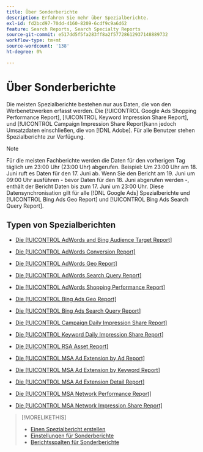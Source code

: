```yaml
---
title: Über Sonderberichte
description: Erfahren Sie mehr über Spezialberichte.
exl-id: fd2bcd97-70dd-4160-8209-6cdf9c9a6d62
feature: Search Reports, Search Specialty Reports
source-git-commit: e517dd5f5fa283ff8a2f57728612937148889732
workflow-type: tm+mt
source-wordcount: '138'
ht-degree: 0%

---
```


# Über Sonderberichte

Die meisten Spezialberichte bestehen nur aus Daten, die von den Werbenetzwerken erfasst werden. Die [!UICONTROL Google Ads Shopping Performance Report], [!UICONTROL Keyword Impression Share Report], und [!UICONTROL Campaign Impression Share Report]kann jedoch Umsatzdaten einschließen, die von [!DNL Adobe]. Für alle Benutzer stehen Spezialberichte zur Verfügung.

>[!NOTE]
>
>Für die meisten Fachberichte werden die Daten für den vorherigen Tag täglich um 23:00 Uhr (23:00 Uhr) abgerufen. Beispiel: Um 23:00 Uhr am 18. Juni ruft es Daten für den 17. Juni ab. Wenn Sie den Bericht am 19. Juni um 09:00 Uhr ausführen - bevor Daten für den 18. Juni abgerufen werden -, enthält der Bericht Daten bis zum 17. Juni um 23:00 Uhr. Diese Datensynchronisation gilt für alle [!DNL Google Ads] Spezialberichte und [!UICONTROL Bing Ads Geo Report] und [!UICONTROL Bing Ads Search Query Report].

## Typen von Spezialberichten

* [Die [!UICONTROL AdWords and Bing Audience Target Report]](/help/search-social-commerce/reports/management/specialty/adwords-bing-audience-target-report.md)

* [Die [!UICONTROL AdWords Conversion Report]](/help/search-social-commerce/reports/management/specialty/adwords-conversion-report.md)

* [Die [!UICONTROL AdWords Geo Report]](/help/search-social-commerce/reports/management/specialty/adwords-geo-report.md)

* [Die [!UICONTROL AdWords Search Query Report]](/help/search-social-commerce/reports/management/specialty/adwords-search-query-report.md)

* [Die [!UICONTROL AdWords Shopping Performance Report]](/help/search-social-commerce/reports/management/specialty/adwords-shopping-performance-report.md)

* [Die [!UICONTROL Bing Ads Geo Report]](/help/search-social-commerce/reports/management/specialty/bing-ads-geo-report.md)

* [Die [!UICONTROL Bing Ads Search Query Report]](/help/search-social-commerce/reports/management/specialty/bing-ads-search-query-report.md)

* [Die [!UICONTROL Campaign Daily Impression Share Report]](/help/search-social-commerce/reports/management/specialty/campaign-daily-impression-share-report.md)

* [Die [!UICONTROL Keyword Daily Impression Share Report]](/help/search-social-commerce/reports/management/specialty/keyword-daily-impression-share-report.md)

* [Die [!UICONTROL RSA Asset Report]](/help/search-social-commerce/reports/management/specialty/rsa-asset-report.md)

* [Die [!UICONTROL MSA Ad Extension by Ad Report]](msa-ad-extension-detail-report.md)

* [Die [!UICONTROL MSA Ad Extension by Keyword Report]](msa-ad-extension-by-keyword-report.md)

* [Die [!UICONTROL MSA Ad Extension Detail Report]](msa-ad-extension-by-ad-report.md)

* [Die [!UICONTROL MSA Network Performance Report]](msa-network-performance-report.md)

* [Die [!UICONTROL MSA Network Impression Share Report]](msa-network-impression-share-report.md)

>[!MORELIKETHIS]
>
>* [Einen Spezialbericht erstellen](/help/search-social-commerce/reports/management/specialty/specialty-report-generate.md)
>* [Einstellungen für Sonderberichte](/help/search-social-commerce/reports/management/specialty/specialty-report-settings.md)
>* [Berichtsspalten für Sonderberichte](/help/search-social-commerce/reports/management/specialty/specialty-report-columns.md)
